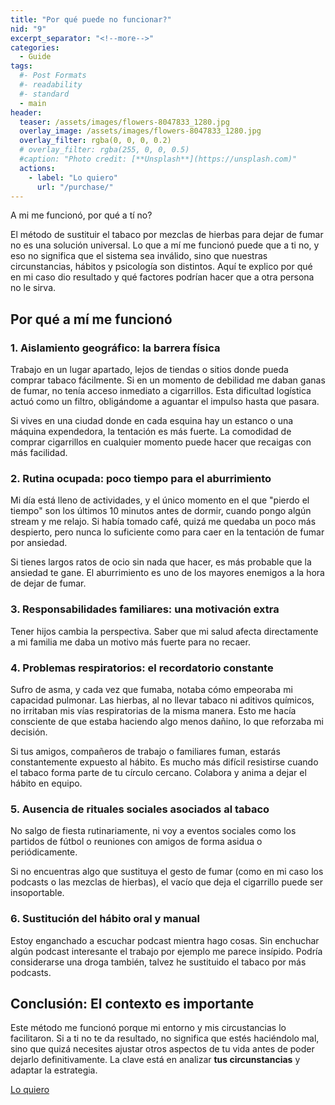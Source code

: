 ```yaml
---
title: "Por qué puede no funcionar?"
nid: "9"
excerpt_separator: "<!--more-->"
categories:
  - Guide
tags:
  #- Post Formats
  #- readability
  #- standard
  - main
header:
  teaser: /assets/images/flowers-8047833_1280.jpg
  overlay_image: /assets/images/flowers-8047833_1280.jpg
  overlay_filter: rgba(0, 0, 0, 0.2)
  # overlay_filter: rgba(255, 0, 0, 0.5)
  #caption: "Photo credit: [**Unsplash**](https://unsplash.com)"
  actions:
    - label: "Lo quiero"
      url: "/purchase/"
---
```


A mi me funcionó, por qué a tí no?

<!--more-->

El método de sustituir el tabaco por mezclas de hierbas para dejar de fumar no es una solución universal. Lo que a mí me funcionó puede que a ti no, y eso no significa que el sistema sea inválido, sino que nuestras circunstancias, hábitos y psicología son distintos. Aquí te explico por qué en mi caso dio resultado y qué factores podrían hacer que a otra persona no le sirva.  

## **Por qué a mí me funcionó**  

### **1. Aislamiento geográfico: la barrera física**  
Trabajo en un lugar apartado, lejos de tiendas o sitios donde pueda comprar tabaco fácilmente. Si en un momento de debilidad me daban ganas de fumar, no tenía acceso inmediato a cigarrillos. Esta dificultad logística actuó como un filtro, obligándome a aguantar el impulso hasta que pasara.

Si vives en una ciudad donde en cada esquina hay un estanco o una máquina expendedora, la tentación es más fuerte. La comodidad de comprar cigarrillos en cualquier momento puede hacer que recaigas con más facilidad.  

### **2. Rutina ocupada: poco tiempo para el aburrimiento**  
Mi día está lleno de actividades, y el único momento en el que "pierdo el tiempo" son los últimos 10 minutos antes de dormir, cuando pongo algún stream y me relajo. Si había tomado café, quizá me quedaba un poco más despierto, pero nunca lo suficiente como para caer en la tentación de fumar por ansiedad.  

Si tienes largos ratos de ocio sin nada que hacer, es más probable que la ansiedad te gane. El aburrimiento es uno de los mayores enemigos a la hora de dejar de fumar.  

### **3. Responsabilidades familiares: una motivación extra**  
Tener hijos cambia la perspectiva. Saber que mi salud afecta directamente a mi familia me daba un motivo más fuerte para no recaer.

### **4. Problemas respiratorios: el recordatorio constante**  
Sufro de asma, y cada vez que fumaba, notaba cómo empeoraba mi capacidad pulmonar. Las hierbas, al no llevar tabaco ni aditivos químicos, no irritaban mis vías respiratorias de la misma manera. Esto me hacía consciente de que estaba haciendo algo menos dañino, lo que reforzaba mi decisión.  

Si tus amigos, compañeros de trabajo o familiares fuman, estarás constantemente expuesto al hábito. Es mucho más difícil resistirse cuando el tabaco forma parte de tu círculo cercano. Colabora y anima a dejar el hábito en equipo.

### **5. Ausencia de rituales sociales asociados al tabaco**  
No salgo de fiesta rutinariamente, ni voy a eventos sociales como los partidos de fútbol o reuniones con amigos de forma asidua o periódicamente. 

Si no encuentras algo que sustituya el gesto de fumar (como en mi caso los podcasts o las mezclas de hierbas), el vacío que deja el cigarrillo puede ser insoportable.  

### **6. Sustitución del hábito oral y manual**  
Estoy enganchado a escuchar podcast mientra hago cosas. Sin enchuchar algún podcast interesante el trabajo por ejemplo me parece insípido. Podría considerarse una droga también, talvez he sustituido el tabaco por más podcasts.


## **Conclusión: El contexto es importante**  
Este método me funcionó porque mi entorno y mis circustancias lo facilitaron. Si a ti no te da resultado, no significa que estés haciéndolo mal, sino que quizá necesites ajustar otros aspectos de tu vida antes de poder dejarlo definitivamente. La clave está en analizar **tus circunstancias** y adaptar la estrategia.  



[Lo quiero](../../purchase/)